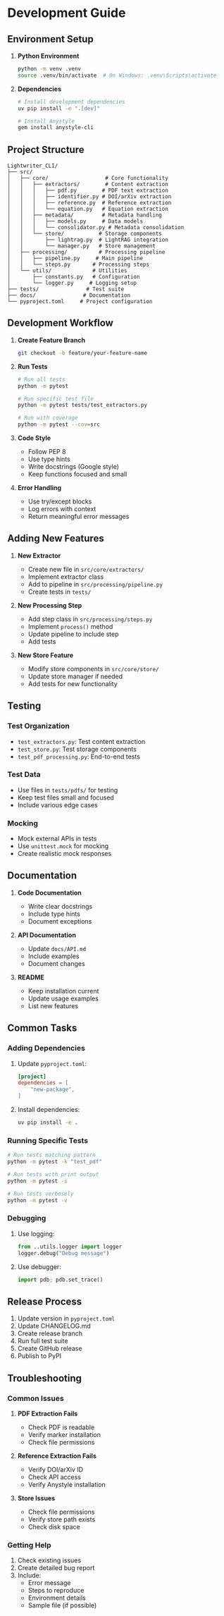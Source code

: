 # Development Guide

## Environment Setup

1. **Python Environment**
   ```bash
   python -m venv .venv
   source .venv/bin/activate  # On Windows: .venv\Scripts\activate
   ```

2. **Dependencies**
   ```bash
   # Install development dependencies
   uv pip install -e ".[dev]"
   
   # Install Anystyle
   gem install anystyle-cli
   ```

## Project Structure

```
Lightwriter_CLI/
├── src/
│   ├── core/                  # Core functionality
│   │   ├── extractors/        # Content extraction
│   │   │   ├── pdf.py        # PDF text extraction
│   │   │   ├── identifier.py # DOI/arXiv extraction
│   │   │   ├── reference.py  # Reference extraction
│   │   │   └── equation.py   # Equation extraction
│   │   ├── metadata/         # Metadata handling
│   │   │   ├── models.py     # Data models
│   │   │   └── consolidator.py # Metadata consolidation
│   │   └── store/           # Storage components
│   │       ├── lightrag.py  # LightRAG integration
│   │       └── manager.py   # Store management
│   ├── processing/          # Processing pipeline
│   │   ├── pipeline.py     # Main pipeline
│   │   └── steps.py       # Processing steps
│   └── utils/             # Utilities
│       ├── constants.py   # Configuration
│       └── logger.py     # Logging setup
├── tests/               # Test suite
├── docs/               # Documentation
└── pyproject.toml     # Project configuration
```

## Development Workflow

1. **Create Feature Branch**
   ```bash
   git checkout -b feature/your-feature-name
   ```

2. **Run Tests**
   ```bash
   # Run all tests
   python -m pytest
   
   # Run specific test file
   python -m pytest tests/test_extractors.py
   
   # Run with coverage
   python -m pytest --cov=src
   ```

3. **Code Style**
   - Follow PEP 8
   - Use type hints
   - Write docstrings (Google style)
   - Keep functions focused and small

4. **Error Handling**
   - Use try/except blocks
   - Log errors with context
   - Return meaningful error messages

## Adding New Features

1. **New Extractor**
   - Create new file in `src/core/extractors/`
   - Implement extractor class
   - Add to pipeline in `src/processing/pipeline.py`
   - Create tests in `tests/`

2. **New Processing Step**
   - Add step class in `src/processing/steps.py`
   - Implement `process()` method
   - Update pipeline to include step
   - Add tests

3. **New Store Feature**
   - Modify store components in `src/core/store/`
   - Update store manager if needed
   - Add tests for new functionality

## Testing

### Test Organization

- `test_extractors.py`: Test content extraction
- `test_store.py`: Test storage components
- `test_pdf_processing.py`: End-to-end tests

### Test Data

- Use files in `tests/pdfs/` for testing
- Keep test files small and focused
- Include various edge cases

### Mocking

- Mock external APIs in tests
- Use `unittest.mock` for mocking
- Create realistic mock responses

## Documentation

1. **Code Documentation**
   - Write clear docstrings
   - Include type hints
   - Document exceptions

2. **API Documentation**
   - Update `docs/API.md`
   - Include examples
   - Document changes

3. **README**
   - Keep installation current
   - Update usage examples
   - List new features

## Common Tasks

### Adding Dependencies

1. Update `pyproject.toml`:
   ```toml
   [project]
   dependencies = [
       "new-package",
   ]
   ```

2. Install dependencies:
   ```bash
   uv pip install -e .
   ```

### Running Specific Tests

```bash
# Run tests matching pattern
python -m pytest -k "test_pdf"

# Run tests with print output
python -m pytest -s

# Run tests verbosely
python -m pytest -v
```

### Debugging

1. Use logging:
   ```python
   from ..utils.logger import logger
   logger.debug("Debug message")
   ```

2. Use debugger:
   ```python
   import pdb; pdb.set_trace()
   ```

## Release Process

1. Update version in `pyproject.toml`
2. Update CHANGELOG.md
3. Create release branch
4. Run full test suite
5. Create GitHub release
6. Publish to PyPI

## Troubleshooting

### Common Issues

1. **PDF Extraction Fails**
   - Check PDF is readable
   - Verify marker installation
   - Check file permissions

2. **Reference Extraction Fails**
   - Verify DOI/arXiv ID
   - Check API access
   - Verify Anystyle installation

3. **Store Issues**
   - Check file permissions
   - Verify store path exists
   - Check disk space

### Getting Help

1. Check existing issues
2. Create detailed bug report
3. Include:
   - Error message
   - Steps to reproduce
   - Environment details
   - Sample file (if possible) 